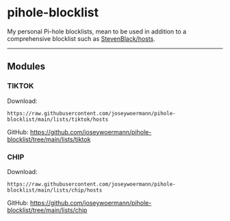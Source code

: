 # pihole-blocklist

My personal Pi-hole blocklists, mean to be used in addition to a comprehensive blocklist such as [StevenBlack/hosts](https://github.com/StevenBlack/hosts).

---

## Modules

### TIKTOK

Download:

```
https://raw.githubusercontent.com/joseywoermann/pihole-blocklist/main/lists/tiktok/hosts
```

GitHub:
https://github.com/joseywoermann/pihole-blocklist/tree/main/lists/tiktok

### CHIP

Download:

```
https://raw.githubusercontent.com/joseywoermann/pihole-blocklist/main/lists/chip/hosts
```

GitHub:
https://github.com/joseywoermann/pihole-blocklist/tree/main/lists/chip
